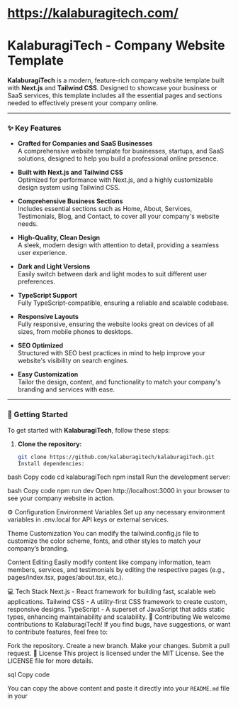 # https://kalaburagitech.com/
# KalaburagiTech - Company Website Template

**KalaburagiTech** is a modern, feature-rich company website template built with **Next.js** and **Tailwind CSS**. Designed to showcase your business or SaaS services, this template includes all the essential pages and sections needed to effectively present your company online.

---

### ✨ Key Features

- **Crafted for Companies and SaaS Businesses**  
  A comprehensive website template for businesses, startups, and SaaS solutions, designed to help you build a professional online presence.

- **Built with Next.js and Tailwind CSS**  
  Optimized for performance with Next.js, and a highly customizable design system using Tailwind CSS.

- **Comprehensive Business Sections**  
  Includes essential sections such as Home, About, Services, Testimonials, Blog, and Contact, to cover all your company's website needs.

- **High-Quality, Clean Design**  
  A sleek, modern design with attention to detail, providing a seamless user experience.

- **Dark and Light Versions**  
  Easily switch between dark and light modes to suit different user preferences.

- **TypeScript Support**  
  Fully TypeScript-compatible, ensuring a reliable and scalable codebase.

- **Responsive Layouts**  
  Fully responsive, ensuring the website looks great on devices of all sizes, from mobile phones to desktops.

- **SEO Optimized**  
  Structured with SEO best practices in mind to help improve your website's visibility on search engines.

- **Easy Customization**  
  Tailor the design, content, and functionality to match your company's branding and services with ease.

---

### 🚀 Getting Started

To get started with **KalaburagiTech**, follow these steps:

1. **Clone the repository:**
   ```bash
   git clone https://github.com/kalaburagitech/kalaburagiTech.git
   Install dependencies:
   ```

bash
Copy code
cd kalaburagiTech
npm install
Run the development server:

bash
Copy code
npm run dev
Open http://localhost:3000 in your browser to see your company website in action.

⚙️ Configuration
Environment Variables
Set up any necessary environment variables in .env.local for API keys or external services.

Theme Customization
You can modify the tailwind.config.js file to customize the color scheme, fonts, and other styles to match your company’s branding.

Content Editing
Easily modify content like company information, team members, services, and testimonials by editing the respective pages (e.g., pages/index.tsx, pages/about.tsx, etc.).

💻 Tech Stack
Next.js - React framework for building fast, scalable web applications.
Tailwind CSS - A utility-first CSS framework to create custom, responsive designs.
TypeScript - A superset of JavaScript that adds static types, enhancing maintainability and scalability.
🤝 Contributing
We welcome contributions to KalaburagiTech! If you find bugs, have suggestions, or want to contribute features, feel free to:

Fork the repository.
Create a new branch.
Make your changes.
Submit a pull request.
📄 License
This project is licensed under the MIT License. See the LICENSE file for more details.

sql
Copy code

You can copy the above content and paste it directly into your `README.md` file in your
